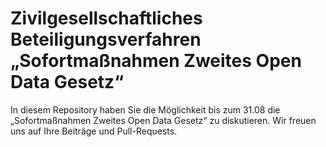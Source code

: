 # Zivilgesellschaftliches Beteiligungsverfahren „Sofortmaßnahmen Zweites Open Data Gesetz“
In diesem Repository haben Sie die Möglichkeit bis zum 31.08 die „Sofortmaßnahmen Zweites Open Data Gesetz“ zu diskutieren. Wir freuen uns auf Ihre Beiträge und Pull-Requests.
